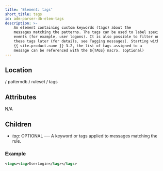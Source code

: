 ```yaml
---
title: 'Element: tags'
short_title: tags
id: adm-parser-db-elem-tags
description: >-
    An element containing custom keywords (tags) about the
    messages matching the patterns. The tags can be used to label specific
    events (for example, user logons). It is also possible to filter on
    these tags later (for details, see Tagging messages). Starting with
    {{ site.product.name }} 3.2, the list of tags assigned to a
    message can be referenced with the ${TAGS} macro. (optional)
---
```


## Location

/ patterndb / ruleset / tags

## Attributes

N/A

## Children

- *tag*: OPTIONAL --- A keyword or tags applied to messages matching
    the rule.

### Example

```xml
<tags><tag>UserLogin</tag></tags>
```
